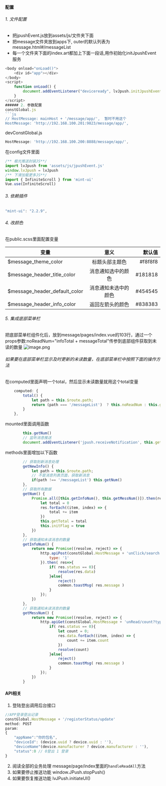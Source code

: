 ####  配置
###### 1. 文件配置
* 把jpushEvent.js放到assets/js/文件夹下面
* 把message文件夹放到apps下, outer的默认列表为message.html#/messageList
* 每一个文件夹下面的index.art都加上下面一段话,用作初始化initJpushEvent服务
```js
<body onload="onLoad()">
    <div id="app"></div>
</body>
<script>
    function onLoad() {
        document.addEventListener("deviceready", lvJpush.initJpushEvent, false);
    }
</script>
###### 2. 参数配置
constGlobal.js
```js
// HostMessage: mainHost + '/message/app/',  暂时不用这个
HostMessage: 'http://192.168.100.201:9823/message/app/', 
```
devConstGlobal.js
```js
HostMessage: 'http://192.168.100.200:8888/message/app/', 
```
在config文件里面
```js
/** 极光推送封装JS**/
import lvJpush from 'assets/js/jpushEvent.js'
window.lvJpush = lvJpush
/** 下滑加载更多JS**/
import { InfiniteScroll } from 'mint-ui'
Vue.use(InfiniteScroll)
```
###### 3. 依赖插件
```js  
"mint-ui": "2.2.9",
```
###### 4. 改颜色
在public.scss里面配置变量

| 变量   |      意义      | 默认值 |
|----------|:-------------:|------:|
| $message_theme_color |  标题头部主题色 | #f8f8f8 |
| $message_header_title_color |   消息通知选中的颜色  |  #181818 |
| $message_header_default_color| 消息通知未选中的颜色 |   #454545 |
| $message_header_info_color| 返回左箭头的颜色 |   #838383 |
###### 5. 集成底部菜单栏
把底部菜单栏组件化后，放到message/pages/index.vue的103行，通过一个props参数:noReadNum="infoTotal + messageTotal"传参到底部组件获取到未读的数量
![image.png](https://upload-images.jianshu.io/upload_images/2216204-58ea4c3a56961d14.png?imageMogr2/auto-orient/strip%7CimageView2/2/w/1240)
###### 如果要在底部菜单栏显示及时更新的未读数量，在底部菜单栏中按照下面的操作方法
在computed里面声明一个total，然后显示未读数量就用这个total变量
```js
    computed: {
        total() {
            let path = this.$route.path;
            return (path === '/messageList')  ? this.noReadNum : this.getTotal
        }
    },
```
mounted里面调用函数
```js
        this.getNum()
        // 监听消息推送
        document.addEventListener('jpush.receiveNotification', this.getNewInfo, false)
```
methods里面增加以下函数
```js
        // 获取到新消息处理
        getNewInfo() {
            let path = this.$route.path;
            // 不是消息列表页面，获取新消息
            if(path !== '/messageList') this.getNum()
        },
        // 获取所有数据
        getNum() {
            Promise.all([this.getInfoNum(), this.getMessNum()]).then(res => {
                let total = 0
                res.forEach((item, index) => {
                    total += item
                })
                this.getTotal = total
                this.initFlag = true
            })
        },
        // 获取通知未读消息的数量
        getInfoNum() {
            return new Promise((resolve, reject) => {
                http.apiPost(constGlobal.HostMessage + 'unClick/search', {
                    type: '1'
                }).then( res=>{
                    if( res.status == 0){
                        resolve(res.data)
                    }else{
                        reject()
                        common.toastMsg( res.message )
                    }
                });
            })
        },
        // 获取通知未读消息的数量
        getMessNum() {
            return new Promise((resolve, reject) => {
                http.apiGet(constGlobal.HostMessage + 'unRead/count?type=2').then( res=>{
                    if( res.status == 0){
                        let count = 0;
                        res.data.forEach((item, index) => {
                            count += item.count
                        })
                        resolve(count)
                    }else{
                        reject()
                        common.toastMsg( res.message )
                    }
                });
            })
        }
```
####  API相关
1. 登陆登出调用后台接口
```js
//APP登录登出记录
constGlobal.HostMessage + '/registerStatus/update'
method: POST
param:
{
	"appName":"你的包名",
	"deviceId": (device.uuid ? device.uuid : ''),
	"deviceName"(device.manufacturer ? device.manufacturer : ''), 
	"status":0 // 0登出 1 登录
}
```
2. 阅读全部的业务处理
message/page/index里面的`handleReadAll`方法
3. 如果要停止推送功能
window.JPush.stopPush()
4. 如果要恢复推送功能
lvJPush.initiateUI()









